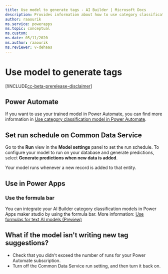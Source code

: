 ```yaml
---
title: Use model to generate tags - AI Builder | Microsoft Docs
description: Provides information about how to use category classification model–generated tags, and some troubleshooting information
author: raaourik 
ms.service: powerapps
ms.topic: conceptual
ms.custom: 
ms.date: 05/11/2020
ms.author: raaourik 
ms.reviewer: v-dehaas
---
```


# Use model to generate tags


[!INCLUDE[cc-beta-prerelease-disclaimer](./includes/cc-beta-prerelease-disclaimer.md)]

## Power Automate

If you want to use your trained model in Power Automate, you can find more information in [Use category classification model in Power Automate](text-classification-model-in-flow.md).

## Set run schedule on Common Data Service

Go to the **Run** view in the **Model settings** panel to set the run schedule. To configure your model to run on your database and generate predictions, select **Generate predictions when new data is added**. 

Your model runs whenever a new record is added to that entity.

## Use in Power Apps

### Use the formula bar

You can integrate your AI Builder category classification models in Power Apps maker studio by using the formula bar. More information: [Use formulas for text AI models (Preview)](use-model.md#use-formulas-for-text-ai-models-preview)

## What if the model isn't writing new tag suggestions?

- Check that you didn't exceed the number of runs for your Power Automate subscription.
- Turn off the Common Data Service run setting, and then turn it back on.
